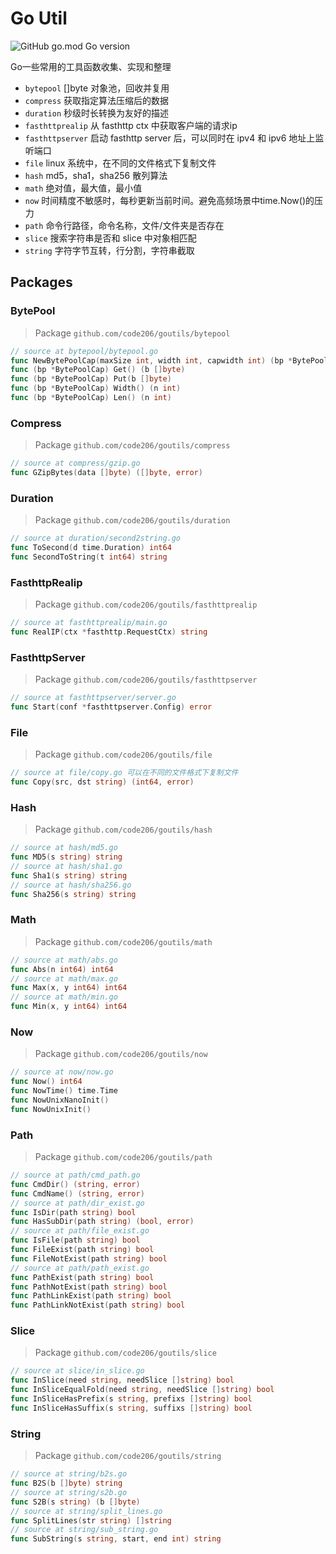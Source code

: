 # Go Util

![GitHub go.mod Go version](https://img.shields.io/github/go-mod/go-version/code206/goutils?style=flat-square)

Go一些常用的工具函数收集、实现和整理

- `bytepool` []byte 对象池，回收并复用
- `compress` 获取指定算法压缩后的数据
- `duration` 秒级时长转换为友好的描述
- `fasthttprealip` 从 fasthttp ctx 中获取客户端的请求ip
- `fasthttpserver` 启动 fasthttp server 后，可以同时在 ipv4 和 ipv6 地址上监听端口
- `file` linux 系统中，在不同的文件格式下复制文件
- `hash` md5，sha1，sha256 散列算法
- `math` 绝对值，最大值，最小值
- `now` 时间精度不敏感时，每秒更新当前时间。避免高频场景中time.Now()的压力
- `path` 命令行路径，命令名称，文件/文件夹是否存在
- `slice` 搜索字符串是否和 slice 中对象相匹配
- `string` 字符字节互转，行分割，字符串截取

## Packages

### BytePool

> Package `github.com/code206/goutils/bytepool`
```go
// source at bytepool/bytepool.go
func NewBytePoolCap(maxSize int, width int, capwidth int) (bp *BytePoolCap)
func (bp *BytePoolCap) Get() (b []byte)
func (bp *BytePoolCap) Put(b []byte)
func (bp *BytePoolCap) Width() (n int)
func (bp *BytePoolCap) Len() (n int)
```

### Compress

> Package `github.com/code206/goutils/compress`
```go
// source at compress/gzip.go
func GZipBytes(data []byte) ([]byte, error)
```

### Duration

> Package `github.com/code206/goutils/duration`
```go
// source at duration/second2string.go
func ToSecond(d time.Duration) int64
func SecondToString(t int64) string
```

### FasthttpRealip

> Package `github.com/code206/goutils/fasthttprealip`
```go
// source at fasthttprealip/main.go
func RealIP(ctx *fasthttp.RequestCtx) string
```

### FasthttpServer

> Package `github.com/code206/goutils/fasthttpserver`
```go
// source at fasthttpserver/server.go
func Start(conf *fasthttpserver.Config) error
```

### File

> Package `github.com/code206/goutils/file`
```go
// source at file/copy.go 可以在不同的文件格式下复制文件
func Copy(src, dst string) (int64, error)
```

### Hash

> Package `github.com/code206/goutils/hash`
```go
// source at hash/md5.go
func MD5(s string) string
// source at hash/sha1.go
func Sha1(s string) string
// source at hash/sha256.go
func Sha256(s string) string
```

### Math

> Package `github.com/code206/goutils/math`
```go
// source at math/abs.go
func Abs(n int64) int64
// source at math/max.go
func Max(x, y int64) int64
// source at math/min.go
func Min(x, y int64) int64
```

### Now

> Package `github.com/code206/goutils/now`
```go
// source at now/now.go
func Now() int64
func NowTime() time.Time
func NowUnixNanoInit()
func NowUnixInit()
```

### Path

> Package `github.com/code206/goutils/path`
```go
// source at path/cmd_path.go
func CmdDir() (string, error)
func CmdName() (string, error)
// source at path/dir_exist.go
func IsDir(path string) bool
func HasSubDir(path string) (bool, error)
// source at path/file_exist.go
func IsFile(path string) bool
func FileExist(path string) bool
func FileNotExist(path string) bool
// source at path/path_exist.go
func PathExist(path string) bool
func PathNotExist(path string) bool
func PathLinkExist(path string) bool
func PathLinkNotExist(path string) bool
```

### Slice

> Package `github.com/code206/goutils/slice`
```go
// source at slice/in_slice.go
func InSlice(need string, needSlice []string) bool
func InSliceEqualFold(need string, needSlice []string) bool
func InSliceHasPrefix(s string, prefixs []string) bool
func InSliceHasSuffix(s string, suffixs []string) bool
```

### String

> Package `github.com/code206/goutils/string`
```go
// source at string/b2s.go
func B2S(b []byte) string
// source at string/s2b.go
func S2B(s string) (b []byte)
// source at string/split_lines.go
func SplitLines(str string) []string
// source at string/sub_string.go
func SubString(s string, start, end int) string
```
